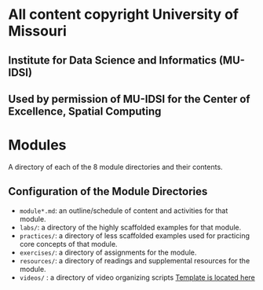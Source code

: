 # All content copyright University of Missouri
## Institute for Data Science and Informatics (MU-IDSI)
## Used by permission of MU-IDSI for the Center of Excellence, Spatial Computing

# Modules

A directory of each of the 8 module directories and their contents.

## Configuration of the Module Directories
- `module*.md`: an outline/schedule of content and activities for that module.
- `labs/`: a directory of the highly scaffolded examples for that module.
- `practices/`: a directory of less scaffolded examples used for practicing core concepts of that module.
- `exercises/`: a directory of assignments for the module.
- `resources/`: a directory of readings and supplemental resources for the module.
- `videos/` : a directory of video organizing scripts [Template is located here](https://github.com/MUDSA/Program-Design/blob/master/VideoDesign/VideoGuidelines.md)
